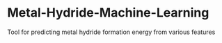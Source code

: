 # Metal-Hydride-Machine-Learning
Tool for predicting metal hydride formation energy from various features 

